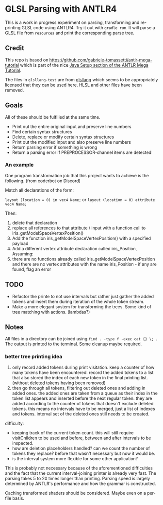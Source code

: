 # GLSL Parsing with ANTLR4

This is a work in progress experiment on parsing, transforming and re-printing GLSL code using ANTLR4. Try it out with `gradle run`. It will parse a GLSL file from `resources` and print the corresponding parse tree.

## Credit

This repo is based on https://github.com/gabriele-tomassetti/antlr-mega-tutorial which is part of the nice [Java Setup section of the ANTLR Mega Tutorial](https://tomassetti.me/antlr-mega-tutorial/#java-setup).

The files in `glsllang-test` are from [glsllang](https://github.com/KhronosGroup/glslang/tree/master/Test) which seems to be appropriately licensed that they can be used here. HLSL and other files have been removed.

## Goals

All of these should be fulfilled at the same time.

- Print out the entire original input and preserve line numbers
- Find certain syntax structures
- Delete, replace or modify certain syntax structures
- Print out the modified input and also preserve line numbers
- Return parsing error if something is wrong
- Return a parsing error if PREPROCESSOR-channel items are detected

### An example

One program transformation job that this project wants to achieve is the following. (from coderbot on Discord)

Match all declarations of the form:

`layout (location = 0) in vec4 Name;` or `layout (location = 0) attribute vec4 Name;`

Then:

1. delete that declaration
2. replace all references to that attribute / input with a function call to iris_getModelSpaceVertexPosition()
3. Add the function iris_getModelSpaceVertexPosition() with a specified payload
4. Add a different vertex attribute declaration called iris_Position, Assuming:
5. there are no functions already called iris_getModelSpaceVertexPosition and there are no vertex attributes with the name iris_Position - if any are found, flag an error

## TODO

- Refactor the printe to not use intervals but rather just gather the added tokens and insert them during iteration of the whole token stream.
- Make a more elegant system for transforming the trees. Some kind of tree matching with actions. (lambdas?)

## Notes

All files in a directory can be joined using `find . -type f -exec cat {} \; `. The output is printed to the terminal. Some cleanup maybe required.

### better tree printing idea

1. only record added tokens during print visitation. keep a counter of how many tokens have been encountered. record the added tokens to a list that also stored the index of each new token in the final printing list. (without deleted tokens having been removed)
2. then go through all tokens, filtering out deleted ones and adding in added ones. the added ones are taken from a queue as their index in the token list appears and inserted before the next regular token. they are added according to the counter of tokens that doesn't exclude deleted tokens. this means no intervals have to be merged, just a list of indexes and tokens. interval set of the deleted ones still needs to be created.

difficulty:

- keeping track of the current token count. this will still require visitChildren to be used and before, between and after intervals to be inspected.
- how are deletion placeholders handled? can we count the number of tokens they replace? before that wasn't necessary but now it would be.
- is the interval system more flexible for some other application?

This is probably not necessary because of the aforementioned difficulties and the fact that the current interval-joining printer is already very fast. The parsing takes 5 to 20 times longer than printing. Parsing speed is largely determined by ANTLR's performance and how the grammar is constructed.

Caching transformed shaders should be considered. Maybe even on a per-file basis.
